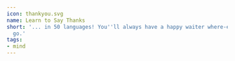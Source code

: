 ```yaml
---
icon: thankyou.svg
name: Learn to Say Thanks
short: '... in 50 languages! You''ll always have a happy waiter where-ever you''ll
  go.'
tags:
- mind
---
```

